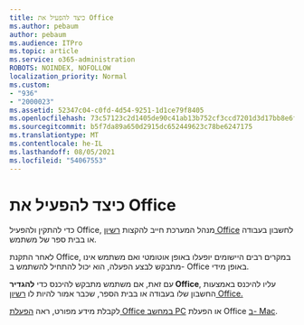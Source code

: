 ```yaml
---
title: כיצד להפעיל את Office
ms.author: pebaum
author: pebaum
ms.audience: ITPro
ms.topic: article
ms.service: o365-administration
ROBOTS: NOINDEX, NOFOLLOW
localization_priority: Normal
ms.custom:
- "936"
- "2000023"
ms.assetid: 52347c04-c0fd-4d54-9251-1d1ce79f8405
ms.openlocfilehash: 73c57123c2d1405de90c41ab13b752cf3ccd7201d3d17bb8e6f6ae25a2e0e7ad
ms.sourcegitcommit: b5f7da89a650d2915dc652449623c78be6247175
ms.translationtype: MT
ms.contentlocale: he-IL
ms.lasthandoff: 08/05/2021
ms.locfileid: "54067553"
---
```

# <a name="how-to-activate-office"></a>כיצד להפעיל את Office

כדי להתקין ולהפעיל Office, מנהל המערכת חייב להקצות [רשיון Office](https://docs.microsoft.com/microsoft-365/admin/add-users/add-users) לחשבון בעבודה או בבית ספר של משתמש.
  
לאחר התקנת Office, במקרים רבים היישומים יופעלו באופן אוטומטי ואם משתמש אינו מתבקש לבצע הפעלה, הוא יכול להתחיל להשתמש ב- Office באופן מידי.
  
עם זאת, אם משתמש מתבקש להיכנס כדי **להגדיר Office**, עליו להיכנס באמצעות החשבון שלו בעבודה או בבית הספר, שכבר אמור להיות לו [רשיון Office.](https://docs.microsoft.com/microsoft-365/admin/add-users/add-users)
  
לקבלת מידע מפורט, ראה [הפעלת Office במחשב PC](https://support.office.com/article/5bd38f38-db92-448b-a982-ad170b1e187e?wt.mc_id=Alchemy_ClientDIA) או הפעלת Office [ב- Mac](https://support.office.com/article/7f6646b1-bb14-422a-9ad4-a53410fcefb2?wt.mc_id=Alchemy_ClientDIA).
  
